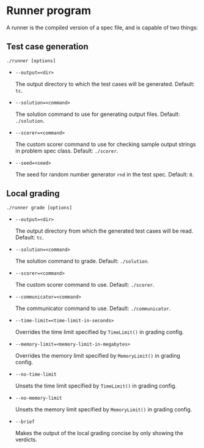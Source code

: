 # Runner program

A runner is the compiled version of a spec file, and is capable of two things:

## Test case generation

```
./runner [options]
```

- `--output=<dir>`

    The output directory to which the test cases will be generated. Default: `tc`.

- `--solution=<command>`

    The solution command to use for generating output files. Default: `./solution`.

- `--scorer=<command>`

    The custom scorer command to use for checking sample output strings in problem spec class. Default: `./scorer`.

- `--seed=<seed>`

    The seed for random number generator `rnd` in the test spec. Default: `0`.


## Local grading

```
./runner grade [options]
```

- `--output=<dir>`

    The output directory from which the generated test cases will be read. Default: `tc`.

- `--solution=<command>`

    The solution command to grade. Default: `./solution`.

- `--scorer=<command>`

    The custom scorer command to use. Default: `./scorer`.

- `--communicator=<command>`

    The communicator command to use. Default: `./communicator`.

- `--time-limit=<time-limit-in-seconds>`

    Overrides the time limit specified by `TimeLimit()` in grading config.

- `--memory-limit=<memory-limit-in-megabytes>`

    Overrides the memory limit specified by `MemoryLimit()` in grading config.

- `--no-time-limit`

    Unsets the time limit specified by `TimeLimit()` in grading config.

- `--no-memory-limit`

    Unsets the memory limit specified by `MemoryLimit()` in grading config.

- `--brief`

    Makes the output of the local grading concise by only showing the verdicts.

